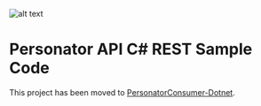 ![alt text](https://www.melissa.com/_borders17/nav/2017/images/melissa-global-intelligence.png)

# Personator API C# REST Sample Code

This project has been moved to [PersonatorConsumer-Dotnet](https://github.com/MelissaData/PersonatorConsumer-Dotnet).